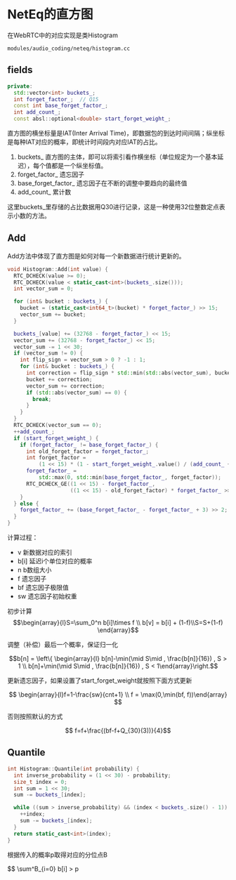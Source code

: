 # NetEq的直方图
在WebRTC中的对应实现是类Histogram

`modules/audio_coding/neteq/histogram.cc`

## fields
```cpp
private:
  std::vector<int> buckets_; 
  int forget_factor_;  // Q15
  const int base_forget_factor_;
  int add_count_;
  const absl::optional<double> start_forget_weight_;
  ```
直方图的横坐标量是IAT(Inter Arrival Time)，即数据包的到达时间间隔；纵坐标是每种IAT对应的概率，即统计时间段内对应IAT的占比。
1. buckets_ 直方图的主体，即可以将索引看作横坐标（单位规定为一个基本延迟），每个值都是一个纵坐标值。
2. forget_factor_ 遗忘因子
3. base_forget_factor_ 遗忘因子在不断的调整中要趋向的最终值
4. add_count_ 累计数

这里buckets_里存储的占比数据用Q30进行记录，这是一种使用32位整数定点表示小数的方法。

## Add

Add方法中体现了直方图是如何对每一个新数据进行统计更新的。

```cpp
void Histogram::Add(int value) {
  RTC_DCHECK(value >= 0);
  RTC_DCHECK(value < static_cast<int>(buckets_.size()));
  int vector_sum = 0; 

  for (int& bucket : buckets_) {
    bucket = (static_cast<int64_t>(bucket) * forget_factor_) >> 15;
    vector_sum += bucket;
  }

  buckets_[value] += (32768 - forget_factor_) << 15;
  vector_sum += (32768 - forget_factor_) << 15;  
  vector_sum -= 1 << 30;  
  if (vector_sum != 0) {
    int flip_sign = vector_sum > 0 ? -1 : 1;
    for (int& bucket : buckets_) {
      int correction = flip_sign * std::min(std::abs(vector_sum), bucket >> 4);
      bucket += correction;
      vector_sum += correction;
      if (std::abs(vector_sum) == 0) {
        break;
      }
    }
  }
  RTC_DCHECK(vector_sum == 0);  
  ++add_count_;
  if (start_forget_weight_) {
    if (forget_factor_ != base_forget_factor_) {
      int old_forget_factor = forget_factor_;
      int forget_factor =
          (1 << 15) * (1 - start_forget_weight_.value() / (add_count_ + 1));
      forget_factor_ =
          std::max(0, std::min(base_forget_factor_, forget_factor));
      RTC_DCHECK_GE((1 << 15) - forget_factor_,
                    ((1 << 15) - old_forget_factor) * forget_factor_ >> 15);
    }
  } else {
    forget_factor_ += (base_forget_factor_ - forget_factor_ + 3) >> 2;
  }
}
```

计算过程：
- v 新数据对应的索引
- b[i] 延迟i个单位对应的概率
- n b数组大小
- f 遗忘因子
- bf 遗忘因子极限值
- sw 遗忘因子初始权重

初步计算
$$\begin{array}{l}S=\sum_0^n b[i]\times f \\ b[v] = b[i] + (1-f)\\S=S+(1-f) \end{array}$$

调整（补偿）最后一个概率，保证归一化

$$b[n] = \left\{ \begin{array}{l} b[n]-\min(\mid S\mid , \frac{b[n]}{16}) , S > 1 \\ b[n]+\min(\mid S\mid , \frac{b[n]}{16}) , S < 1\end{array}\right.$$

更新遗忘因子，如果设置了start_forget_weight就按照下面方式更新

$$ \begin{array}{l}f=1-\frac{sw}{cnt+1} \\ f = \max(0,\min(bf, f))\end{array} $$

否则按照默认的方式

$$ f=f+\frac{(bf-f+Q_{30}(3))}{4}$$


## Quantile

```cpp
int Histogram::Quantile(int probability) {
  int inverse_probability = (1 << 30) - probability;
  size_t index = 0;      
  int sum = 1 << 30;  
  sum -= buckets_[index];

  while ((sum > inverse_probability) && (index < buckets_.size() - 1)) {
    ++index;
    sum -= buckets_[index];
  }
  return static_cast<int>(index);
}
```

根据传入的概率p取得对应的分位点B

$$ \sum^B_{i=0} b[i] > p

